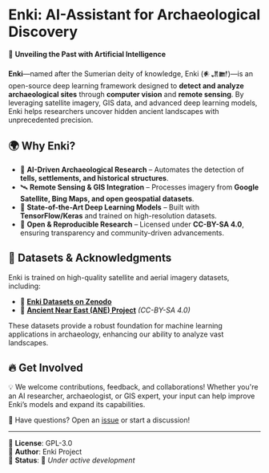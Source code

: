 # **Enki: AI-Assistant for Archaeological Discovery**  

🚀 **Unveiling the Past with Artificial Intelligence**  

**Enki**—named after the Sumerian deity of knowledge, Enki (𒀭𒂗𒆤)—is an open-source deep learning framework designed to **detect and analyze archaeological sites** through **computer vision** and **remote sensing**. By leveraging satellite imagery, GIS data, and advanced deep learning models, Enki helps researchers uncover hidden ancient landscapes with unprecedented precision.

## 🌍 **Why Enki?**  
- 🏺 **AI-Driven Archaeological Research** – Automates the detection of **tells, settlements, and historical structures**.  
- 🛰 **Remote Sensing & GIS Integration** – Processes imagery from **Google Satellite, Bing Maps, and open geospatial datasets**.  
- 🧠 **State-of-the-Art Deep Learning Models** – Built with **TensorFlow/Keras** and trained on high-resolution datasets.  
- 📖 **Open & Reproducible Research** – Licensed under **CC-BY-SA 4.0**, ensuring transparency and community-driven advancements.

## 📂 **Datasets & Acknowledgments**  
Enki is trained on high-quality satellite and aerial imagery datasets, including:  
- 🔗 **[Enki Datasets on Zenodo](https://zenodo.org/records/XXXXX)**  
- 🏺 **[Ancient Near East (ANE) Project](https://zenodo.org/records/6384045)** *(CC-BY-SA 4.0)*  

These datasets provide a robust foundation for machine learning applications in archaeology, enhancing our ability to analyze vast landscapes.

## 🔥 **Get Involved**  
💡 We welcome contributions, feedback, and collaborations! Whether you're an AI researcher, archaeologist, or GIS expert, your input can help improve Enki’s models and expand its capabilities.

📩 Have questions? Open an [issue](https://github.com/archeorosati/enki/issues) or start a discussion!

---
📌 **License**: GPL-3.0  
📌 **Author**: Enki Project  
📌 **Status**: 🚧 *Under active development*
